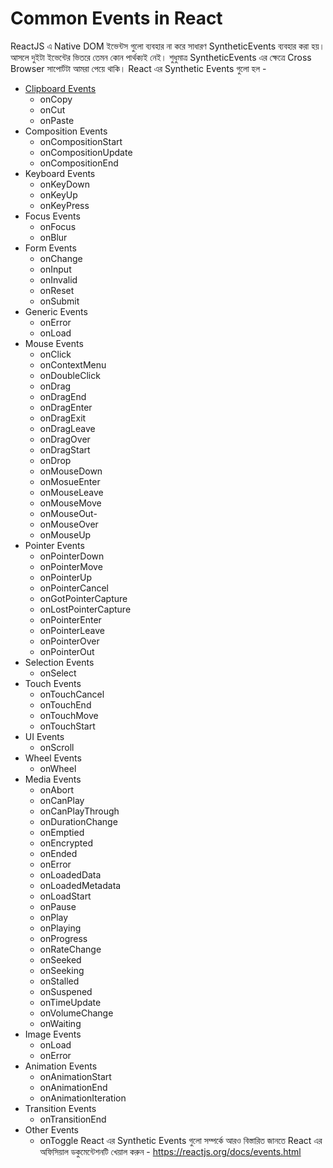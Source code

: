 # Common Events in React

ReactJS এ Native DOM ইভেন্টস গুলো ব্যবহার না করে সাধারণ SyntheticEvents ব্যবহার করা হয়। আসলে দুইটা ইভেন্টের ভিতরে তেমন কোন পার্থক্যই নেই। শুধুমাত্র SyntheticEvents এর ক্ষেত্রে Cross Browser সাপোর্টটা আমরা পেয়ে থাকি। React এর Synthetic Events গুলো হল -

- [Clipboard Events](https://reactjs.org/docs/events.html#clipboard-events)
  - onCopy
  - onCut
  - onPaste
- Composition Events
  - onCompositionStart
  - onCompositionUpdate
  - onCompositionEnd
- Keyboard Events
  - onKeyDown
  - onKeyUp
  - onKeyPress
- Focus Events
  - onFocus
  - onBlur
- Form Events
  - onChange
  - onInput
  - onInvalid
  - onReset
  - onSubmit
- Generic Events
  - onError
  - onLoad
- Mouse Events
  - onClick
  - onContextMenu
  - onDoubleClick
  - onDrag
  - onDragEnd
  - onDragEnter
  - onDragExit
  - onDragLeave
  - onDragOver
  - onDragStart
  - onDrop
  - onMouseDown
  - onMosueEnter
  - onMouseLeave
  - onMouseMove
  - onMouseOut- 
  - onMouseOver
  - onMouseUp
- Pointer Events
  - onPointerDown
  - onPointerMove
  - onPointerUp
  - onPointerCancel
  - onGotPointerCapture
  - onLostPointerCapture
  - onPointerEnter
  - onPointerLeave
  - onPointerOver
  - onPointerOut
- Selection Events
  - onSelect
- Touch Events
  - onTouchCancel
  - onTouchEnd
  - onTouchMove
  - onTouchStart
- UI Events
  - onScroll
- Wheel Events
  - onWheel
- Media Events
  - onAbort
  - onCanPlay
  - onCanPlayThrough
  - onDurationChange
  - onEmptied
  - onEncrypted
  - onEnded
  - onError
  - onLoadedData
  - onLoadedMetadata
  - onLoadStart
  - onPause
  - onPlay
  - onPlaying
  - onProgress
  - onRateChange
  - onSeeked
  - onSeeking
  - onStalled
  - onSuspened
  - onTimeUpdate
  - onVolumeChange
  - onWaiting
- Image Events
  - onLoad
  - onError
- Animation Events
  - onAnimationStart
  - onAnimationEnd
  - onAnimationIteration
- Transition Events
  - onTransitionEnd
- Other Events
  - onToggle
React এর Synthetic Events গুলো সম্পর্কে আরও বিস্তারিত জানতে React এর অফিসিয়াল ডকুমেন্টেশনটি খেয়াল করুন - https://reactjs.org/docs/events.html


